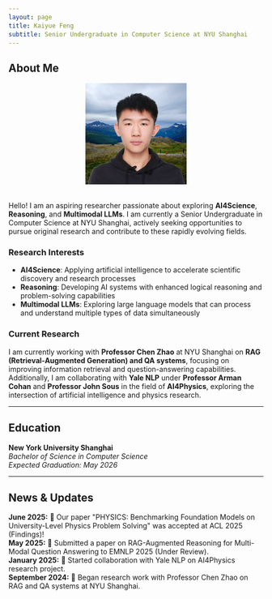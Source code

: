```yaml
---
layout: page
title: Kaiyue Feng
subtitle: Senior Undergraduate in Computer Science at NYU Shanghai
---
```


## About Me

<div style="text-align: center; margin-bottom: 30px;">
  <img src="/assets/photo.jpg" alt="Kaiyue Feng" class="avatar-img" style="width: 200px; height: 200px; object-fit: cover;">
</div>

Hello! I am an aspiring researcher passionate about exploring **AI4Science**, **Reasoning**, and **Multimodal LLMs**. I am currently a Senior Undergraduate in Computer Science at NYU Shanghai, actively seeking opportunities to pursue original research and contribute to these rapidly evolving fields.

<div class="research-interests">
<h3>Research Interests</h3>
<ul>
<li><strong>AI4Science</strong>: Applying artificial intelligence to accelerate scientific discovery and research processes</li>
<li><strong>Reasoning</strong>: Developing AI systems with enhanced logical reasoning and problem-solving capabilities</li>
<li><strong>Multimodal LLMs</strong>: Exploring large language models that can process and understand multiple types of data simultaneously</li>
</ul>
</div>

### Current Research

I am currently working with **Professor Chen Zhao** at NYU Shanghai on **RAG (Retrieval-Augmented Generation) and QA systems**, focusing on improving information retrieval and question-answering capabilities. Additionally, I am collaborating with **Yale NLP** under **Professor Arman Cohan** and **Professor John Sous** in the field of **AI4Physics**, exploring the intersection of artificial intelligence and physics research.

---

## Education

**New York University Shanghai**  
*Bachelor of Science in Computer Science*  
*Expected Graduation: May 2026*  

---

## News & Updates

<div class="news-item">
<strong>June 2025:</strong> 🎉 Our paper "PHYSICS: Benchmarking Foundation Models on University-Level Physics Problem Solving" was accepted at ACL 2025 (Findings)!
</div>

<div class="news-item">
<strong>May 2025:</strong> 📝 Submitted a paper on RAG-Augmented Reasoning for Multi-Modal Question Answering to EMNLP 2025 (Under Review).
</div>

<div class="news-item">
<strong>January 2025:</strong> 🤝 Started collaboration with Yale NLP on AI4Physics research project.
</div>

<div class="news-item">
<strong>September 2024:</strong> 🔬 Began research work with Professor Chen Zhao on RAG and QA systems at NYU Shanghai.
</div>